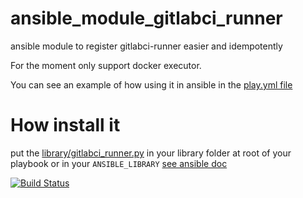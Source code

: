 # ansible_module_gitlabci_runner
ansible module to register gitlabci-runner easier and idempotently  

For the moment only support docker executor.

You can see an example of how using it in ansible in the [play.yml file](play.yml)

# How install it
put the [library/gitlabci_runner.py](library/gitlabci_runner.py) in your library folder at root of your playbook or in your `ANSIBLE_LIBRARY` [see ansible doc](http://docs.ansible.com/ansible/latest/dev_guide/developing_modules.html#welcome)

[![Build Status](https://travis-ci.org/dbuteau/ansible_module_gitlabci_runner.svg?branch=master)](https://travis-ci.org/dbuteau/ansible_module_gitlabci_runner)
